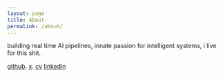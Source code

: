 ```yaml
---
layout: page
title: About
permalink: /about/
---
```


building real time AI pipelines, innate passion for intelligent systems, i live for this shit.


[github](https://github.com/samitmohan).
[x](https://x.com/youngsinaatrra/).
[cv]()
[linkedin](https://www.linkedin.com/in/samit-mohan/)



